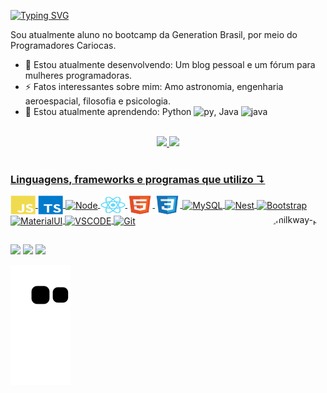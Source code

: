 [![Typing SVG](https://readme-typing-svg.demolab.com?font=Fira+Code&pause=1000&color=A531F7&width=435&lines=Ol%C3%A1+mundo%2C+sejam+todos+bem-vindos+%E2%9C%A8;Uma+resenha+sobre+mim+abaixo++%F0%9F%91%87;Cogito,+ergo+sum+%F0%9F%A7%A0)](https://git.io/typing-svg)

Sou atualmente aluno no bootcamp da Generation Brasil, por meio do Programadores Cariocas. 

- 🔭 Estou atualmente desenvolvendo: Um blog pessoal e um fórum para mulheres programadoras.
- ⚡ Fatos interessantes sobre mim: Amo astronomia, engenharia aeroespacial, filosofia e psicologia.
- 🌱 Estou atualmente aprendendo: Python <img alt="py" height="20" width="20" src="https://cdn.jsdelivr.net/gh/devicons/devicon/icons/python/python-original.svg" />, Java <img alt="java" height="20" width="20" src="https://cdn.jsdelivr.net/gh/devicons/devicon/icons/java/java-original.svg" />
          
          


<br>
<div align="center">
  <a href="https://github.com/gust-tech">
  <img height="160em" src="https://github-readme-stats.vercel.app/api?username=gust-tech&show_icons=true&theme=midnight-purple&include_all_commits=true&count_private=true"/>
  <img height="160em" src="https://github-readme-stats.vercel.app/api/top-langs/?username=gust-tech&layout=compact&langs_count=7&theme=midnight-purple"/>
</div>
  
  <div style="display: inline_block"><br>
    
  ### Linguagens, frameworks e programas que utilizo ↴
  
  <img align="center" alt="Js" height="30" width="40" src="https://raw.githubusercontent.com/devicons/devicon/master/icons/javascript/javascript-plain.svg">
  <img align="center" alt="Ts" height="30" width="40" src="https://raw.githubusercontent.com/devicons/devicon/master/icons/typescript/typescript-plain.svg">
  <img align="center" alt="Node" height="30" width="40" src="https://cdn.jsdelivr.net/gh/devicons/devicon/icons/nodejs/nodejs-original.svg">
  <img align="center" alt="React" height="30" width="40" src="https://raw.githubusercontent.com/devicons/devicon/master/icons/react/react-original.svg">
  <img align="center" alt="HTML" height="30" width="40" src="https://raw.githubusercontent.com/devicons/devicon/master/icons/html5/html5-original.svg">
  <img align="center" alt="CSS" height="30" width="40" src="https://raw.githubusercontent.com/devicons/devicon/master/icons/css3/css3-original.svg">
  <img align="center" alt="MySQL" height="30" width="40" src="https://cdn.jsdelivr.net/gh/devicons/devicon/icons/mysql/mysql-original.svg">
  <img align="center" alt="Nest" height="30" width="40" src="https://cdn.jsdelivr.net/gh/devicons/devicon/icons/nestjs/nestjs-plain.svg">
  <img align="center" alt="Bootstrap" height="30" width="40" src="https://upload.wikimedia.org/wikipedia/commons/thumb/b/b2/Bootstrap_logo.svg/512px-Bootstrap_logo.svg.png">
  <img align="center" alt="MaterialUI" height="30" width="40" src="https://cdn.jsdelivr.net/gh/devicons/devicon/icons/materialui/materialui-original.svg">
  <img align="center" alt="VSCODE" height="30" width="40" src="https://cdn.jsdelivr.net/gh/devicons/devicon/icons/vscode/vscode-original.svg">
  <img align="center" alt="Git" height="30" width="40" src="https://cdn.jsdelivr.net/gh/devicons/devicon/icons/git/git-original.svg">
  <img align="right" alt="milkway-pic" height="150" style="border-radius:50px;" src="https://s2.glbimg.com/d7u91U_Sk8_kEJ9L9cRsXIKvHoc=/e.glbimg.com/og/ed/f/original/2015/04/30/pilares-da-criacao.jpg">
</div>

   ##
  
  <div> 
  <a href="mailto:agustavo156@gmail.com"><img src="https://img.shields.io/badge/-Gmail-%23333?style=for-the-badge&logo=gmail&logoColor=white" target="_blank"></a>
  <a href="https://www.linkedin.com/in/gustavo-rocha-860706250" target="_blank"><img src="https://img.shields.io/badge/-LinkedIn-%230077B5?style=for-the-badge&logo=linkedin&logoColor=white" target="_blank"></a>
  <a href="https://wa.me/+5521982856774" target="_blank"><img src="https://img.shields.io/badge/WhatsApp-25D366?style=for-the-badge&logo=whatsapp&logoColor=white" target="_blank"></a>
   
  
  ![Snake animation](https://github.com/gust-tech/gust-tech/blob/output/github-contribution-grid-snake.svg)
 
</div>
